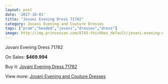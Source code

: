 ```yaml
---
layout: post
date: '2017-10-01'
title: "Jovani Evening Dress 71782"
category: Jovani Evening and Couture Dresses
tags: ["prom","beaded","jovani","dresses","dress"]
image: http://img.princessan.com/8743-thickbox_default/jovani-evening-dress-71782.jpg
---
```

Jovani Evening Dress 71782

On Sales: **$469.994**
<a href="https://www.princessan.com/en/jovani-evening-and-couture-dresses/3841-jovani-evening-dress-71782.html"><amp-img layout="responsive" width="600" height="600" src="//img.princessan.com/8743-thickbox_default/jovani-evening-dress-71782.jpg" alt="Jovani Evening Dress 71782 0" /></a>
<a href="https://www.princessan.com/en/jovani-evening-and-couture-dresses/3841-jovani-evening-dress-71782.html"><amp-img layout="responsive" width="600" height="600" src="//img.princessan.com/8744-thickbox_default/jovani-evening-dress-71782.jpg" alt="Jovani Evening Dress 71782 1" /></a>

Buy it: [Jovani Evening Dress 71782](https://www.princessan.com/en/jovani-evening-and-couture-dresses/3841-jovani-evening-dress-71782.html "Jovani Evening Dress 71782")

View more: [Jovani Evening and Couture Dresses](https://www.princessan.com/en/27-jovani-evening-and-couture-dresses "Jovani Evening and Couture Dresses")